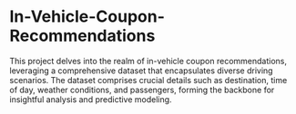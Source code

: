 # In-Vehicle-Coupon-Recommendations
This project delves into the realm of in-vehicle coupon recommendations, leveraging a comprehensive dataset that encapsulates diverse driving scenarios. The dataset comprises crucial details such as destination, time of day, weather conditions, and passengers, forming the backbone for insightful analysis and predictive modeling.

